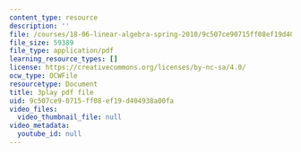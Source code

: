 ```yaml
---
content_type: resource
description: ''
file: /courses/18-06-linear-algebra-spring-2010/9c507ce90715ff08ef19d404938a00fa_srxexLishgY.pdf
file_size: 59389
file_type: application/pdf
learning_resource_types: []
license: https://creativecommons.org/licenses/by-nc-sa/4.0/
ocw_type: OCWFile
resourcetype: Document
title: 3play pdf file
uid: 9c507ce9-0715-ff08-ef19-d404938a00fa
video_files:
  video_thumbnail_file: null
video_metadata:
  youtube_id: null
---
```

